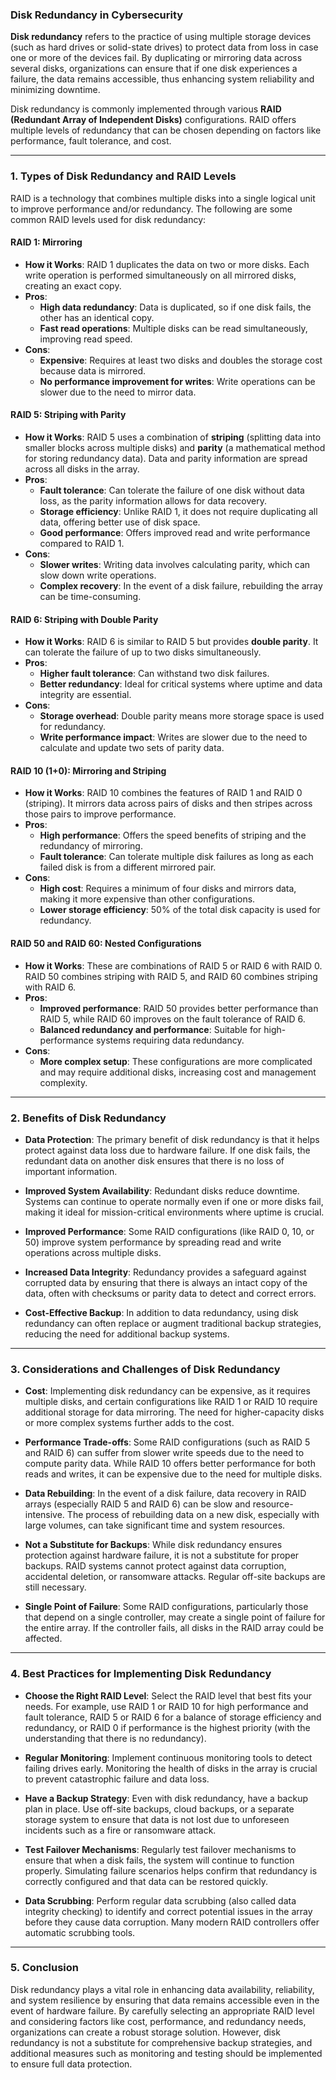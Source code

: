 ### **Disk Redundancy in Cybersecurity**

**Disk redundancy** refers to the practice of using multiple storage devices (such as hard drives or solid-state drives) to protect data from loss in case one or more of the devices fail. By duplicating or mirroring data across several disks, organizations can ensure that if one disk experiences a failure, the data remains accessible, thus enhancing system reliability and minimizing downtime.

Disk redundancy is commonly implemented through various **RAID (Redundant Array of Independent Disks)** configurations. RAID offers multiple levels of redundancy that can be chosen depending on factors like performance, fault tolerance, and cost.

---

### **1. Types of Disk Redundancy and RAID Levels**

RAID is a technology that combines multiple disks into a single logical unit to improve performance and/or redundancy. The following are some common RAID levels used for disk redundancy:

#### **RAID 1: Mirroring**
- **How it Works**: RAID 1 duplicates the data on two or more disks. Each write operation is performed simultaneously on all mirrored disks, creating an exact copy.
- **Pros**:
  - **High data redundancy**: Data is duplicated, so if one disk fails, the other has an identical copy.
  - **Fast read operations**: Multiple disks can be read simultaneously, improving read speed.
- **Cons**:
  - **Expensive**: Requires at least two disks and doubles the storage cost because data is mirrored.
  - **No performance improvement for writes**: Write operations can be slower due to the need to mirror data.

#### **RAID 5: Striping with Parity**
- **How it Works**: RAID 5 uses a combination of **striping** (splitting data into smaller blocks across multiple disks) and **parity** (a mathematical method for storing redundancy data). Data and parity information are spread across all disks in the array.
- **Pros**:
  - **Fault tolerance**: Can tolerate the failure of one disk without data loss, as the parity information allows for data recovery.
  - **Storage efficiency**: Unlike RAID 1, it does not require duplicating all data, offering better use of disk space.
  - **Good performance**: Offers improved read and write performance compared to RAID 1.
- **Cons**:
  - **Slower writes**: Writing data involves calculating parity, which can slow down write operations.
  - **Complex recovery**: In the event of a disk failure, rebuilding the array can be time-consuming.

#### **RAID 6: Striping with Double Parity**
- **How it Works**: RAID 6 is similar to RAID 5 but provides **double parity**. It can tolerate the failure of up to two disks simultaneously.
- **Pros**:
  - **Higher fault tolerance**: Can withstand two disk failures.
  - **Better redundancy**: Ideal for critical systems where uptime and data integrity are essential.
- **Cons**:
  - **Storage overhead**: Double parity means more storage space is used for redundancy.
  - **Write performance impact**: Writes are slower due to the need to calculate and update two sets of parity data.

#### **RAID 10 (1+0): Mirroring and Striping**
- **How it Works**: RAID 10 combines the features of RAID 1 and RAID 0 (striping). It mirrors data across pairs of disks and then stripes across those pairs to improve performance.
- **Pros**:
  - **High performance**: Offers the speed benefits of striping and the redundancy of mirroring.
  - **Fault tolerance**: Can tolerate multiple disk failures as long as each failed disk is from a different mirrored pair.
- **Cons**:
  - **High cost**: Requires a minimum of four disks and mirrors data, making it more expensive than other configurations.
  - **Lower storage efficiency**: 50% of the total disk capacity is used for redundancy.

#### **RAID 50 and RAID 60: Nested Configurations**
- **How it Works**: These are combinations of RAID 5 or RAID 6 with RAID 0. RAID 50 combines striping with RAID 5, and RAID 60 combines striping with RAID 6.
- **Pros**:
  - **Improved performance**: RAID 50 provides better performance than RAID 5, while RAID 60 improves on the fault tolerance of RAID 6.
  - **Balanced redundancy and performance**: Suitable for high-performance systems requiring data redundancy.
- **Cons**:
  - **More complex setup**: These configurations are more complicated and may require additional disks, increasing cost and management complexity.

---

### **2. Benefits of Disk Redundancy**

- **Data Protection**: The primary benefit of disk redundancy is that it helps protect against data loss due to hardware failure. If one disk fails, the redundant data on another disk ensures that there is no loss of important information.

- **Improved System Availability**: Redundant disks reduce downtime. Systems can continue to operate normally even if one or more disks fail, making it ideal for mission-critical environments where uptime is crucial.

- **Improved Performance**: Some RAID configurations (like RAID 0, 10, or 50) improve system performance by spreading read and write operations across multiple disks.

- **Increased Data Integrity**: Redundancy provides a safeguard against corrupted data by ensuring that there is always an intact copy of the data, often with checksums or parity data to detect and correct errors.

- **Cost-Effective Backup**: In addition to data redundancy, using disk redundancy can often replace or augment traditional backup strategies, reducing the need for additional backup systems.

---

### **3. Considerations and Challenges of Disk Redundancy**

- **Cost**: Implementing disk redundancy can be expensive, as it requires multiple disks, and certain configurations like RAID 1 or RAID 10 require additional storage for data mirroring. The need for higher-capacity disks or more complex systems further adds to the cost.

- **Performance Trade-offs**: Some RAID configurations (such as RAID 5 and RAID 6) can suffer from slower write speeds due to the need to compute parity data. While RAID 10 offers better performance for both reads and writes, it can be expensive due to the need for multiple disks.

- **Data Rebuilding**: In the event of a disk failure, data recovery in RAID arrays (especially RAID 5 and RAID 6) can be slow and resource-intensive. The process of rebuilding data on a new disk, especially with large volumes, can take significant time and system resources.

- **Not a Substitute for Backups**: While disk redundancy ensures protection against hardware failure, it is not a substitute for proper backups. RAID systems cannot protect against data corruption, accidental deletion, or ransomware attacks. Regular off-site backups are still necessary.

- **Single Point of Failure**: Some RAID configurations, particularly those that depend on a single controller, may create a single point of failure for the entire array. If the controller fails, all disks in the RAID array could be affected.

---

### **4. Best Practices for Implementing Disk Redundancy**

- **Choose the Right RAID Level**: Select the RAID level that best fits your needs. For example, use RAID 1 or RAID 10 for high performance and fault tolerance, RAID 5 or RAID 6 for a balance of storage efficiency and redundancy, or RAID 0 if performance is the highest priority (with the understanding that there is no redundancy).

- **Regular Monitoring**: Implement continuous monitoring tools to detect failing drives early. Monitoring the health of disks in the array is crucial to prevent catastrophic failure and data loss.

- **Have a Backup Strategy**: Even with disk redundancy, have a backup plan in place. Use off-site backups, cloud backups, or a separate storage system to ensure that data is not lost due to unforeseen incidents such as a fire or ransomware attack.

- **Test Failover Mechanisms**: Regularly test failover mechanisms to ensure that when a disk fails, the system will continue to function properly. Simulating failure scenarios helps confirm that redundancy is correctly configured and that data can be restored quickly.

- **Data Scrubbing**: Perform regular data scrubbing (also called data integrity checking) to identify and correct potential issues in the array before they cause data corruption. Many modern RAID controllers offer automatic scrubbing tools.

---

### **5. Conclusion**

Disk redundancy plays a vital role in enhancing data availability, reliability, and system resilience by ensuring that data remains accessible even in the event of hardware failure. By carefully selecting an appropriate RAID level and considering factors like cost, performance, and redundancy needs, organizations can create a robust storage solution. However, disk redundancy is not a substitute for comprehensive backup strategies, and additional measures such as monitoring and testing should be implemented to ensure full data protection.
